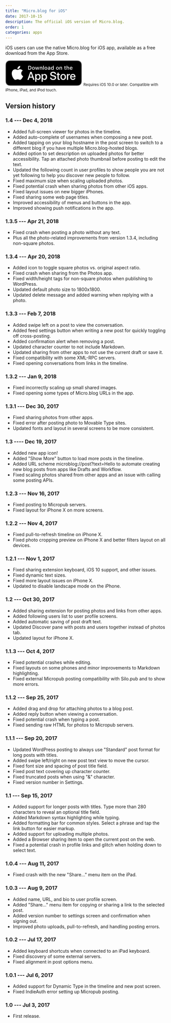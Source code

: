 ```yaml
---
title: "Micro.blog for iOS"
date: 2017-10-15
description: The official iOS version of Micro.blog.
order: 1
categories: apps
---
```

iOS users can use the native Micro.blog for iOS app, available as a free download from the App Store.

[![Download on the App Store](/assets/images/app-store.svg)](https://itunes.apple.com/us/app/micro-blog/id1253201335?ls=1&mt=8)
<small>Requires iOS 10.0 or later. Compatible with iPhone, iPad, and iPod touch.</small>

## Version history

### 1.4 --- Dec 4, 2018
* Added full-screen viewer for photos in the timeline.
* Added auto-complete of usernames when composing a new post.
* Added tapping on your blog hostname in the post screen to switch to a different blog if you have multiple Micro.blog-hosted blogs.
* Added option to set description on uploaded photos for better accessibility. Tap an attached photo thumbnail before posting to edit the text.
* Updated the following count in user profiles to show people you are not yet following to help you discover new people to follow.
* Fixed maximum size when scaling uploaded photos.
* Fixed potential crash when sharing photos from other iOS apps.
* Fixed layout issues on new bigger iPhones.
* Fixed sharing some web page titles.
* Improved accessibility of menus and buttons in the app.
* Improved showing push notifications in the app.

### 1.3.5 --- Apr 21, 2018
* Fixed crash when posting a photo without any text.
* Plus all the photo-related improvements from version 1.3.4, including non-square photos.

### 1.3.4 --- Apr 20, 2018
* Added icon to toggle square photos vs. original aspect ratio.
* Fixed crash when sharing from the Photos app.
* Fixed width/height tags for non-square photos when publishing to WordPress.
* Updated default photo size to 1800x1800.
* Updated delete message and added warning when replying with a photo.

### 1.3.3 --- Feb 7, 2018
* Added swipe left on a post to view the conversation.
* Added feed settings button when writing a new post for quickly toggling off cross-posting.
* Added confirmation alert when removing a post.
* Updated character counter to not include Markdown.
* Updated sharing from other apps to not use the current draft or save it.
* Fixed compatibility with some XML-RPC servers.
* Fixed opening conversations from links in the timeline.

### 1.3.2 --- Jan 9, 2018
* Fixed incorrectly scaling up small shared images.
* Fixed opening some types of Micro.blog URLs in the app.

### 1.3.1 --- Dec 30, 2017
* Fixed sharing photos from other apps.
* Fixed error after posting photo to Movable Type sites.
* Updated fonts and layout in several screens to be more consistent.

### 1.3 ---- Dec 19, 2017
* Added new app icon!
* Added "Show More" button to load more posts in the timeline.
* Added URL scheme microblog://post?text=Hello to automate creating new blog posts from apps like Drafts and Workflow.
* Fixed scaling photos shared from other apps and an issue with calling some posting APIs.

### 1.2.3 --- Nov 16, 2017
* Fixed posting to Micropub servers.
* Fixed layout for iPhone X on more screens.

### 1.2.2 --- Nov 4, 2017
* Fixed pull-to-refresh timeline on iPhone X.
* Fixed photo cropping preview on iPhone X and better filters layout on all devices.

### 1.2.1 --- Nov 1, 2017
* Fixed sharing extension keyboard, iOS 10 support, and other issues.
* Fixed dynamic text sizes.
* Fixed more layout issues on iPhone X.
* Updated to disable landscape mode on the iPhone.

### 1.2 --- Oct 30, 2017
* Added sharing extension for posting photos and links from other apps.
* Added following users list to user profile screens.
* Added automatic saving of post draft text.
* Updated Discover pane with posts and users together instead of photos tab.
* Updated layout for iPhone X.

### 1.1.3 --- Oct 4, 2017
* Fixed potential crashes while editing.
* Fixed layouts on some phones and minor improvements to Markdown highlighting.
* Fixed external Micropub posting compatibility with Silo.pub and to show more errors.

### 1.1.2 --- Sep 25, 2017
* Added drag and drop for attaching photos to a blog post.
* Added reply button when viewing a conversation.
* Fixed potential crash when typing a post.
* Fixed sending raw HTML for photos to Micropub servers.

### 1.1.1 --- Sep 20, 2017
* Updated WordPress posting to always use "Standard" post format for long posts with titles.
* Added swipe left/right on new post text view to move the cursor.
* Fixed font size and spacing of post title field.
* Fixed post text covering up character counter.
* Fixed truncated posts when using "&amp;" character.
* Fixed version number in Settings.

### 1.1 --- Sep 15, 2017
* Added support for longer posts with titles. Type more than 280 characters to reveal an optional title field.
* Added Markdown syntax highlighting while typing.
* Added formatting bar for common styles. Select a phrase and tap the link button for easier markup.
* Added support for uploading multiple photos.
* Added a Browser sharing item to open the current post on the web.
* Fixed a potential crash in profile links and glitch when holding down to select text.

### 1.0.4 --- Aug 11, 2017
* Fixed crash with the new "Share..." menu item on the iPad.

### 1.0.3 --- Aug 9, 2017
* Added name, URL, and bio to user profile screen.
* Added "Share..." menu item for copying or sharing a link to the selected post.
* Added version number to settings screen and confirmation when signing out.
* Improved photo uploads, pull-to-refresh, and handling posting errors.

### 1.0.2 --- Jul 17, 2017
* Added keyboard shortcuts when connected to an iPad keyboard.
* Fixed discovery of some external servers.
* Fixed alignment in post options menu.

### 1.0.1 --- Jul 6, 2017
* Added support for Dynamic Type in the timeline and new post screen.
* Fixed IndieAuth error setting up Micropub posting.

### 1.0 --- Jul 3, 2017
* First release.
